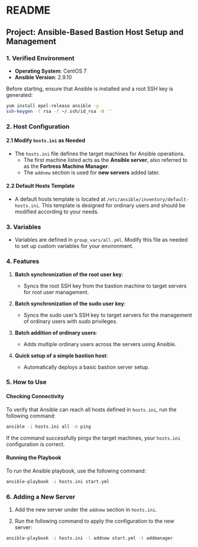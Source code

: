 # README

## Project: Ansible-Based Bastion Host Setup and Management

### 1. Verified Environment
- **Operating System**: CentOS 7
- **Ansible Version**: 2.9.10

Before starting, ensure that Ansible is installed and a root SSH key is generated:

```bash
yum install epel-release ansible -y
ssh-keygen -t rsa -f ~/.ssh/id_rsa -N ''
```

### 2. Host Configuration

#### 2.1 Modify `hosts.ini` as Needed

- The `hosts.ini` file defines the target machines for Ansible operations.
  - The first machine listed acts as the **Ansible server**, also referred to as the **Fortress Machine Manager**.
  - The `addnew` section is used for **new servers** added later.

#### 2.2 Default Hosts Template

- A default hosts template is located at `/etc/ansible/inventory/default-hosts.ini`. This template is designed for ordinary users and should be modified according to your needs.

### 3. Variables

- Variables are defined in `group_vars/all.yml`. Modify this file as needed to set up custom variables for your environment.

### 4. Features

1. **Batch synchronization of the root user key**:
   - Syncs the root SSH key from the bastion machine to target servers for root user management.

2. **Batch synchronization of the sudo user key**:
   - Syncs the sudo user’s SSH key to target servers for the management of ordinary users with sudo privileges.

3. **Batch addition of ordinary users**:
   - Adds multiple ordinary users across the servers using Ansible.

4. **Quick setup of a simple bastion host**:
   - Automatically deploys a basic bastion server setup.

### 5. How to Use

#### Checking Connectivity

To verify that Ansible can reach all hosts defined in `hosts.ini`, run the following command:

```bash
ansible -i hosts.ini all -m ping
```

If the command successfully pings the target machines, your `hosts.ini` configuration is correct.

#### Running the Playbook

To run the Ansible playbook, use the following command:

```bash
ansible-playbook -i hosts.ini start.yml
```

### 6. Adding a New Server

1. Add the new server under the `addnew` section in `hosts.ini`.

2. Run the following command to apply the configuration to the new server:

```bash
ansible-playbook -i hosts.ini -l addnew start.yml -t addmanager
```
